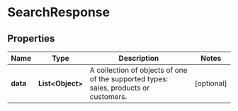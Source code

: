 
# SearchResponse

## Properties
Name | Type | Description | Notes
------------ | ------------- | ------------- | -------------
**data** | **List&lt;Object&gt;** | A collection of objects of one of the supported types: sales, products or customers. |  [optional]



